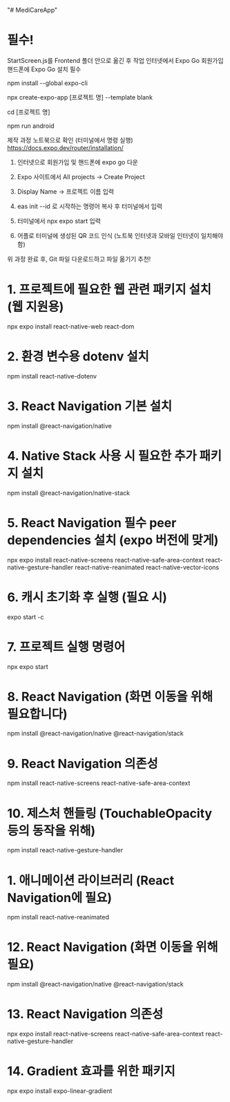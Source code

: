 "# MediCareApp" 

# 필수!
StartScreen.js를 Frontend 폴더 안으로 옮긴 후 작업
인터넷에서 Expo Go 회원가입
핸드폰에 Expo Go 설치 필수


npm install --global expo-cli

npx create-expo-app [프로젝트 명] --template blank

cd [프로젝트 명]

npm run android

제작 과정 노트북으로 확인 (터미널에서 명령 실행)
https://docs.expo.dev/router/installation/



1. 인터넷으로 회원가입 및 핸드폰에 expo go 다운

2. Expo 사이트에서 All projects -> Create Project

3. Display Name -> 프로젝트 이름 입력

4. eas init --id 로 시작하는 명령어 복사 후 터미널에서 입력

5. 터미널에서 npx expo start 입력

6. 어플로 터미널에 생성된 QR 코드 인식 (노트북 인터넷과 모바일 인터넷이 일치해야 함)

위 과정 완료 후, Git 파일 다운로드하고 파일 옮기기 추천!



# 1. 프로젝트에 필요한 웹 관련 패키지 설치 (웹 지원용)
npx expo install react-native-web react-dom

# 2. 환경 변수용 dotenv 설치
npm install react-native-dotenv

# 3. React Navigation 기본 설치
npm install @react-navigation/native

# 4. Native Stack 사용 시 필요한 추가 패키지 설치
npm install @react-navigation/native-stack

# 5. React Navigation 필수 peer dependencies 설치 (expo 버전에 맞게)
npx expo install react-native-screens react-native-safe-area-context react-native-gesture-handler react-native-reanimated react-native-vector-icons

# 6. 캐시 초기화 후 실행 (필요 시)
expo start -c

# 7. 프로젝트 실행 명령어
npx expo start

# 8. React Navigation (화면 이동을 위해 필요합니다)
npm install @react-navigation/native @react-navigation/stack

# 9. React Navigation 의존성
npm install react-native-screens react-native-safe-area-context

# 10. 제스처 핸들링 (TouchableOpacity 등의 동작을 위해)
npm install react-native-gesture-handler

# 1. 애니메이션 라이브러리 (React Navigation에 필요)
npm install react-native-reanimated

# 12. React Navigation (화면 이동을 위해 필요)
npm install @react-navigation/native @react-navigation/stack

# 13. React Navigation 의존성
npx expo install react-native-screens react-native-safe-area-context react-native-gesture-handler

# 14. Gradient 효과를 위한 패키지
npx expo install expo-linear-gradient

